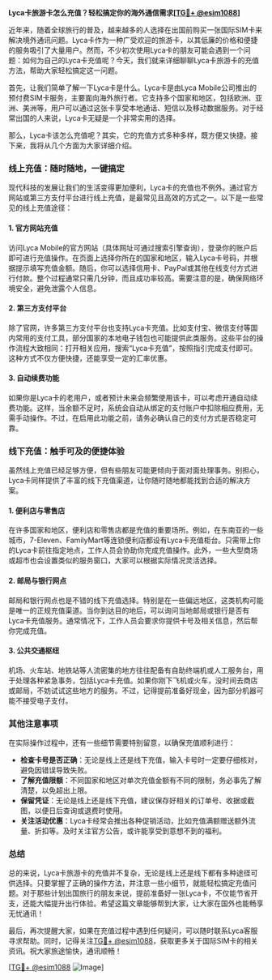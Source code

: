 **Lyca卡旅游卡怎么充值？轻松搞定你的海外通信需求[[TG💪+ @esim1088](https://t.me/s/esim1088)]**

近年来，随着全球旅行的普及，越来越多的人选择在出国前购买一张国际SIM卡来解决境外通讯问题。Lyca卡作为一种广受欢迎的旅游卡，以其低廉的价格和便捷的服务吸引了大量用户。然而，不少初次使用Lyca卡的朋友可能会遇到一个问题：如何为自己的Lyca卡充值呢？今天，我们就来详细聊聊Lyca卡旅游卡的充值方法，帮助大家轻松搞定这一问题。

首先，让我们简单了解一下Lyca卡是什么。Lyca卡是由Lyca Mobile公司推出的预付费SIM卡服务，主要面向海外旅行者。它支持多个国家和地区，包括欧洲、亚洲、美洲等，用户可以通过这张卡享受本地通话、短信以及移动数据服务。对于经常出国的人来说，Lyca卡无疑是一个非常实用的选择。

那么，Lyca卡该怎么充值呢？其实，它的充值方式多种多样，既方便又快捷。接下来，我将从几个方面为大家详细介绍。

### **线上充值：随时随地，一键搞定**
现代科技的发展让我们的生活变得更加便利，Lyca卡的充值也不例外。通过官方网站或第三方支付平台进行线上充值，是最常见且高效的方式之一。以下是一些常见的线上充值途径：

#### **1. 官方网站充值**
访问Lyca Mobile的官方网站（具体网址可通过搜索引擎查询），登录你的账户后即可进行充值操作。在页面上选择你所在的国家和地区，输入Lyca卡号码，并根据提示填写充值金额。随后，你可以选择信用卡、PayPal或其他在线支付方式进行付款。整个过程通常只需几分钟，而且成功率较高。需要注意的是，确保网络环境安全，避免泄露个人信息。

#### **2. 第三方支付平台**
除了官网，许多第三方支付平台也支持Lyca卡充值。比如支付宝、微信支付等国内常用的支付工具，部分国家的本地电子钱包也可能提供此类服务。这些平台的操作流程大致相同：打开相关应用，搜索“Lyca卡充值”，按照指引完成支付即可。这种方式不仅方便快捷，还能享受一定的汇率优惠。

#### **3. 自动续费功能**
如果你是Lyca卡的老用户，或者预计未来会频繁使用该卡，可以考虑开通自动续费功能。这样，当余额不足时，系统会自动从绑定的支付账户中扣除相应费用，无需手动操作。不过，在启用此功能之前，请务必确认自己的支付方式是否稳定可靠。

### **线下充值：触手可及的便捷体验**
虽然线上充值已经足够方便，但有些朋友可能更倾向于面对面处理事务。别担心，Lyca卡同样提供了丰富的线下充值渠道，让你随时随地都能找到合适的解决方案。

#### **1. 便利店与零售店**
在许多国家和地区，便利店和零售店都是充值的重要场所。例如，在东南亚的一些城市，7-Eleven、FamilyMart等连锁便利店都设有Lyca卡充值柜台。只需带上你的Lyca卡前往指定地点，工作人员会协助你完成充值操作。此外，一些大型商场或超市也会设置类似的服务窗口，大家可以根据实际情况灵活选择。

#### **2. 邮局与银行网点**
邮局和银行网点也是不错的线下充值选择。特别是在一些偏远地区，这类机构可能是唯一的正规充值渠道。当你到达目的地后，可以询问当地邮局或银行是否有Lyca卡充值服务。通常情况下，工作人员会要求你提供卡号及相关信息，然后帮你完成充值。

#### **3. 公共交通枢纽**
机场、火车站、地铁站等人流密集的地方往往配备有自助终端机或人工服务台，用于处理各种紧急事务，包括Lyca卡充值。如果你刚下飞机或火车，没时间去商店或邮局，不妨试试这些地方的服务。不过，记得提前准备好现金，因为部分机器可能不接受电子支付。

### **其他注意事项**
在实际操作过程中，还有一些细节需要特别留意，以确保充值顺利进行：

- **检查卡号是否正确**：无论是线上还是线下充值，输入卡号时一定要仔细核对，避免因错误导致失败。
- **了解充值限额**：不同国家和地区对单次充值金额有不同的限制，务必事先了解清楚，以免超出上限。
- **保留凭证**：无论是线上还是线下充值，建议保存好相关的订单号、收据或截图，以便日后查询或退费时使用。
- **关注活动优惠**：Lyca卡经常会推出各种促销活动，比如充值满额赠送额外流量、折扣等。及时关注官方公告，或许能享受到意想不到的福利。

### **总结**
总的来说，Lyca卡旅游卡的充值并不复杂，无论是线上还是线下都有多种途径可供选择。只要掌握了正确的操作方法，并注意一些小细节，就能轻松搞定充值问题。对于那些计划出国旅行的朋友来说，提前准备好一张Lyca卡，不仅能节省开支，还能大幅提升出行体验。希望这篇文章能够帮到大家，让大家在国外也能畅享无忧通讯！

最后，再次提醒大家，如果在充值过程中遇到任何疑问，可以随时联系Lyca客服寻求帮助。同时，记得关注[TG💪+ @esim1088](https://t.me/s/esim1088)，获取更多关于国际SIM卡的相关资讯。祝大家旅途愉快，通讯顺畅！

[[TG💪+ @esim1088](https://t.me/s/esim1088) ![Image](https://i.postimg.cc/4NQfJmqS/Snipaste-2025-05-13-00-14-12.png)]